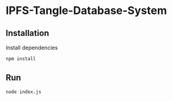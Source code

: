 # IPFS-Tangle-Database-System


## Installation

Install dependencies 
```sh
npm install
```

## Run
```sh
node index.js
```
